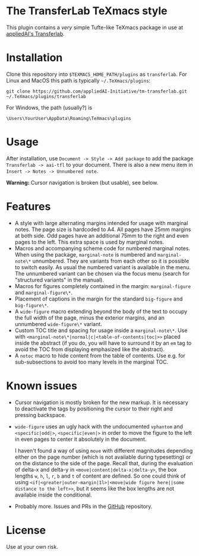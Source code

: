 # The TransferLab TeXmacs style

This plugin contains a *very* simple Tufte-like TeXmacs package in use at 
[appliedAI's Transferlab](https://transferlab.appliedai.de).

# Installation

Clone this repository into `$TEXMACS_HOME_PATH/plugins` as `transferlab`. For 
Linux and MacOS this path is typically `~/.TeXmacs/plugins`:

```shell
git clone https://github.com/appliedAI-Initiative/tm-transferlab.git 
~/.TeXmacs/plugins/transferlab
```



For Windows, the path (usually?) is

```shell
\Users\YourUser\AppData\Roaming\TeXmacs\plugins
```

# Usage

After installation, use `Document -> Style -> Add package` to add the 
package `Transferlab -> aai-tfl` to your document. There is also a new 
menu item in `Insert -> Notes -> Unnumbered note`.

**Warning:** Cursor navigation is broken (but usable), see below.

# Features

* A style with large alternating margins intended for usage with marginal 
  notes. The page size is hardcoded to A4. All pages have 25mm margins at both 
  side. Odd pages have an additional 75mm to the right and even pages to the 
  left. This extra space is used by marginal notes.
* Macros and accompanying scheme code for numbered marginal notes. When using 
  the package, `marginal-note` is numbered and `marginal-note\*` unnumbered. 
  They are variants from each other so it is possible to switch easily. As usual
  the numbered variant is available in the menu. The unnumbered variant can be
  chosen via the focus menu (search for "structured variants" in the manual).
* Macros for figures completely contained in the margin: `marginal-figure` and 
  `marginal-figure\*`.
* Placement of captions in the margin for the standard `big-figure` and 
  `big-figure\*`.
* A `wide-figure` macro extending beyond the body of the text to occupy the 
  full width of the page, minus the exterior margins, and an unnumbered 
  `wide-figure\*` variant.
* Custom TOC title and spacing for usage inside a `marginal-note\*`. Use with 
  `<marginal-note\*|normal|c|<table-of-contents|toc|>>` 
  placed inside the abstract (if you do, you will have to surround it by an 
  `em` tag to avoid the TOC from displaying emphasized like the abstract).
* A `notoc` macro to hide content from the table of contents. Use e.g. for  
  sub-subsections to avoid too many levels in the marginal TOC.

# Known issues

* Cursor navigation is mostly broken for the new markup. It is necessary to 
  deactivate the tags by positioning the cursor to their right and pressing 
  backspace.
* `wide-figure` uses an ugly hack with the undocumented `vphantom` and 
  `<specific|odd|>`, `<specific|even|>` in order to move the 
  figure to the left in even pages to center it absolutely in the document.

  I haven't found a way of using `move` with different magnitudes depending 
  either on the page number (which is not available during typesetting) or on 
  the distance to the side of the page. Recall that, during the evaluation of 
  delta-x and delta-y in `<move|content|delta-x|delta-y>`, the box 
  lengths `w`, `h`, `l`, `r`, `b` and `t` of content are defined. So one could 
  think of using 
  `<if|<greater|outer-margin|1l>|<move|wide figure here||some distance to the
  left>>`, but it seems like the box lengths are not available inside the
  conditional.
* Probably more. Issues and PRs in the 
  [GitHub](https://github.com/appliedAI-Initiative/tm-transferlab) repository.

# License

Use at your own risk.


